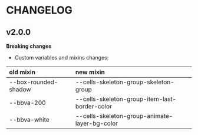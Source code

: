 # CHANGELOG

## v2.0.0

**Breaking changes**

- Custom variables and mixins changes:

| old mixin             | new mixin                                     |
|:----------------------|:----------------------------------------------|
| --box-rounded-shadow  | --cells-skeleton-group-skeleton-group         |
| --bbva-200            | --cells-skeleton-group-item-last-border-color |
| --bbva-white          | --cells-skeleton-group-animate-layer-bg-color |
